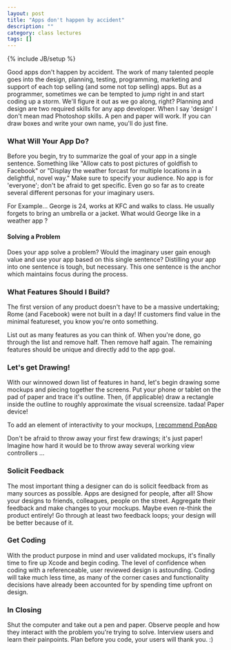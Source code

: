```yaml
---
layout: post
title: "Apps don't happen by accident"
description: ""
category: class lectures 
tags: []
---
```

{% include JB/setup %}
 
Good apps don't happen by accident. The work of many talented people goes
into the design, planning, testing, programming, marketing and support of each
top selling (and some not top selling) apps. But as a programmer, sometimes we
can be tempted to jump right in and start coding up a storm. We'll figure it
out as we go along, right? Planning and design are two required skills for any
app developer. When I say 'design' I don't mean mad Photoshop skills. A pen and
paper will work. If you can draw boxes and write your own name, you'll do
just fine.

### What Will Your App Do?
Before you begin, try to summarize the goal of your app in a single sentence.
Something like "Allow cats to post pictures of goldfish to Facebook" or "Display
the weather forcast for multiple locations in a delightful, novel way." Make
sure to specify your audience. No app is for 'everyone'; don't be afraid to get
specific. Even go so far as to create several different personas for your imaginary users.

For Example... George is 24, works at KFC and walks to class. He usually forgets to
bring an umbrella or a jacket. What would George like in a weather app ?

#### Solving a Problem
Does your app solve a problem? Would the imaginary user gain enough value and 
use your app based on this single sentence? Distilling your app into one sentence is tough, but necessary. 
This one sentence is the anchor which maintains focus during the process.

### What Features Should I Build?
The first version of any product doesn't have to be a
massive undertaking; Rome (and Facebook) were not built in a day!
If customers find value in the minimal featureset, you know you're onto something.

List out as many features as you can think of. When you're done, go through the
list and remove half. Then remove half again. The remaining features should be
unique and directly add to the app goal.

### Let's get Drawing! 

With our winnowed down list of features in hand, let's begin drawing some
mockups and piecing together the screens. Put your phone or tablet on the pad
of paper and trace it's outline. Then, (if applicable) draw a rectangle inside
the outline to roughly approximate the visual screensize. tadaa! Paper device!

To add an element of interactivity to your mockups, [I recommend PopApp](https://popapp.in/)

Don't be afraid to throw away your first few drawings; it's just paper! Imagine
how hard it would be to throw away several working view controllers ...

### Solicit Feedback

The most important thing a designer can do is solicit feedback from as many
sources as possible. Apps are designed for people, after all! Show your designs
to friends, colleagues, people on the street. Aggregate their feedback and make
changes to your mockups. Maybe even re-think the product entirely! Go through
at least two feedback loops; your design will be better because of it.

### Get Coding

With the product purpose in mind and user validated mockups, it's finally time
to fire up Xcode and begin coding. The level of confidence when coding with a 
referenceable, user reviewed design is astounding. Coding will take much less
time, as many of the corner cases and functionality decisions have already been
accounted for by spending time upfront on design.

### In Closing
Shut the computer and take out a pen and paper. Observe people and how they
interact with the problem you're trying to solve. Interview users and learn
their painpoints. Plan before you code, your users will thank you. :)
